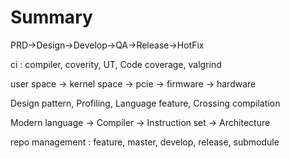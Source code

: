 # Summary

PRD->Design->Develop->QA->Release->HotFix

ci : compiler, coverity, UT, Code coverage, valgrind

user space -> kernel space -> pcie -> firmware -> hardware

Design pattern, Profiling, Language feature, Crossing compilation

Modern language -> Compiler -> Instruction set -> Architecture

repo management : feature, master, develop, release, submodule